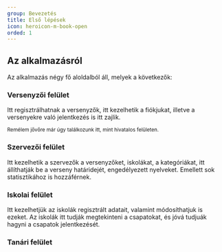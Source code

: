 ```yaml
---
group: Bevezetés
title: Első lépések
icon: heroicon-m-book-open
orded: 1
---
```


## __Az alkalmazásról__
Az alkalmazás négy fő aloldalból áll, melyek a következők:
### Versenyzői felület
Itt regisztrálhatnak a versenyzők, itt kezelhetik a fiókjukat, illetve a versenyekre való jelentkezés is itt zajlik.

<small>Remélem jővőre már úgy találkozunk itt, mint hivatalos felületen.</small>
### Szervezői felület
Itt kezelhetik a szervezők a versenyzőket, iskolákat, a kategóriákat, itt állíthatják be a verseny határidejét, engedélyezett nyelveket. Emellett sok statisztikához is hozzáférnek.
### Iskolai felület
Itt kezelhetjük az iskolák regisztrált adatait, valamint módosíthatjuk is ezeket. Az iskolák itt tudják megtekinteni a csapatokat, és jóvá tudjuák hagyni a csapatok jelentkezését.
### Tanári felület
